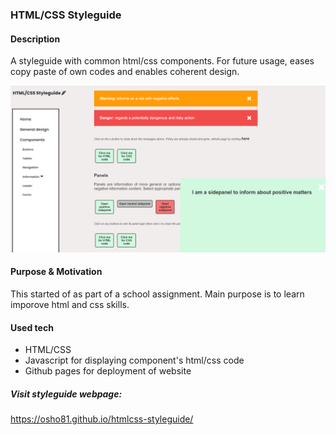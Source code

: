 ### HTML/CSS Styleguide

#### Description 
A styleguide with common html/css components. For future usage, eases copy paste of own codes and enables coherent design. 

<img src="https://github.com/osho81/htmlcss-styleguide/blob/main/images/pic-of-styleguide.png" alt="Pic from the game" width="600"/>

#### Purpose & Motivation
This started of as part of a school assignment. 
Main purpose is to learn imporove html and css skills. 

#### Used tech
- HTML/CSS
- Javascript for displaying component's html/css code 
- Github pages for deployment of website

##### Visit styleguide webpage:
https://osho81.github.io/htmlcss-styleguide/ 
